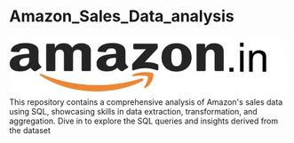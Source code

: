 # Amazon_Sales_Data_analysis
 ![](https://github.com/tejayalamanchi/Amazon_Sales_Data_analysis/blob/main/amzon.jpeg)
This repository contains a comprehensive analysis of Amazon's sales data using SQL, showcasing skills in data extraction, transformation, and aggregation. Dive in to explore the SQL queries and insights derived from the dataset
